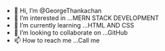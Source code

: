 - 👋 Hi, I’m @GeorgeThankachan
- 👀 I’m interested in ...MERN STACK DEVELOPMENT
- 🌱 I’m currently learning ...HTML AND CSS
- 💞️ I’m looking to collaborate on ...GitHub
- 📫 How to reach me ...Call me

<!---
GeorgeThankachan/GeorgeThankachan is a ✨ special ✨ repository because its `README.md` (this file) appears on your GitHub profile.
You can click the Preview link to take a look at your changes.
--->

